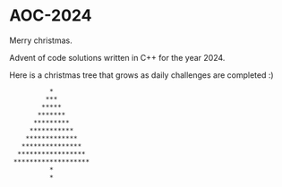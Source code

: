 # AOC-2024

Merry christmas.

Advent of code solutions written in C++ for the year 2024.

Here is a christmas tree that grows as daily challenges are completed :)

```
          *
         ***
        *****
       *******
      *********
     ***********
    *************
   ***************
  *****************
 *******************
          *
          *
```